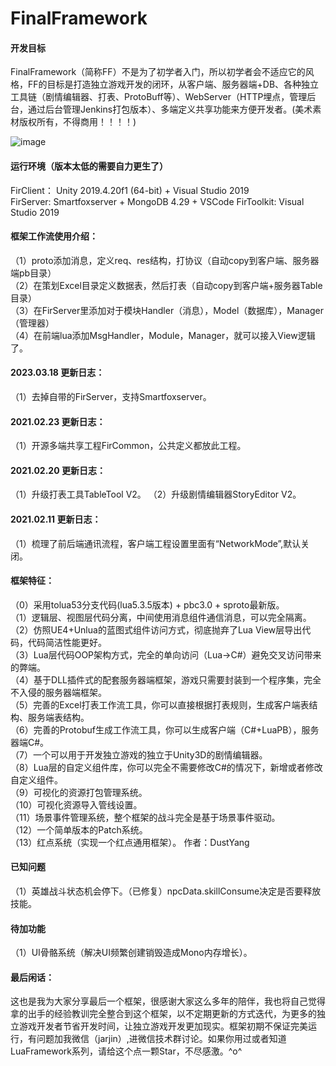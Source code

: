 # FinalFramework

#### 开发目标
FinalFramework（简称FF）不是为了初学者入门，所以初学者会不适应它的风格，FF的目标是打造独立游戏开发的闭环，从客户端、服务器端+DB、各种独立工具链（剧情编辑器、打表、ProtoBuff等）、WebServer（HTTP埋点，管理后台，通过后台管理Jenkins打包版本）、多端定义共享功能来方便开发者。(美术素材版权所有，不得商用！！！！)

![image](https://github.com/jarjin/FinalFramework/raw/master/screenshot.jpg)      

#### 运行环境（版本太低的需要自力更生了）
FirClient： Unity 2019.4.20f1 (64-bit) + Visual Studio 2019  
FirServer:  Smartfoxserver + MongoDB 4.29 + VSCode
FirToolkit: Visual Studio 2019 

#### 框架工作流使用介绍：	
（1）proto添加消息，定义req、res结构，打协议（自动copy到客户端、服务器端pb目录）  
（2）在策划Excel目录定义数据表，然后打表（自动copy到客户端+服务器Table目录）  
（3）在FirServer里添加对于模块Handler（消息），Model（数据库），Manager（管理器）  
（4）在前端lua添加MsgHandler，Module，Manager，就可以接入View逻辑了。

#### 2023.03.18 更新日志：
（1）去掉自带的FirServer，支持Smartfoxserver。

#### 2021.02.23 更新日志：
（1）开源多端共享工程FirCommon，公共定义都放此工程。

#### 2021.02.20 更新日志：
（1）升级打表工具TableTool V2。
（2）升级剧情编辑器StoryEditor V2。 

#### 2021.02.11 更新日志：
（1）梳理了前后端通讯流程，客户端工程设置里面有“NetworkMode”,默认关闭。 

#### 框架特征：
（0）采用tolua53分支代码(lua5.3.5版本) + pbc3.0 + sproto最新版。    
（1）逻辑层、视图层代码分离，中间使用消息组件通信消息，可以完全隔离。  
（2）仿照UE4+Unlua的蓝图式组件访问方式，彻底抛弃了Lua View层导出代码，代码简洁性能更好。  
（3）Lua层代码OOP架构方式，完全的单向访问（Lua->C#）避免交叉访问带来的弊端。  
（4）基于DLL插件式的配套服务器端框架，游戏只需要封装到一个程序集，完全不入侵的服务器端框架。  
（5）完善的Excel打表工作流工具，你可以直接根据打表规则，生成客户端表结构、服务端表结构。  
（6）完善的Protobuf生成工作流工具，你可以生成客户端（C#+LuaPB），服务器端C#。  
（7）一个可以用于开发独立游戏的独立于Unity3D的剧情编辑器。  
（8）Lua层的自定义组件库，你可以完全不需要修改C#的情况下，新增或者修改自定义组件。  
（9）可视化的资源打包管理系统。  
（10）可视化资源导入管线设置。  
（11）场景事件管理系统，整个框架的战斗完全是基于场景事件驱动。  
（12）一个简单版本的Patch系统。  
（13）红点系统（实现一个红点通用框架）。  作者：DustYang

#### 已知问题
（1）英雄战斗状态机会停下。（已修复）npcData.skillConsume决定是否要释放技能。

#### 待加功能
（1）UI骨骼系统（解决UI频繁创建销毁造成Mono内存增长）。  

#### 最后闲话：
这也是我为大家分享最后一个框架，很感谢大家这么多年的陪伴，我也将自己觉得拿的出手的经验教训完全整合到这个框架，以不定期更新的方式迭代，为更多的独立游戏开发者节省开发时间，让独立游戏开发更加现实。框架初期不保证完美运行，有问题加我微信（jarjin）,进微信技术群讨论。如果你用过或者知道LuaFramework系列，请给这个点一颗Star，不尽感激。^o^

